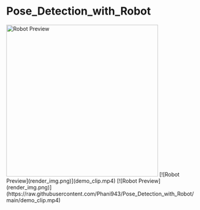 # Pose_Detection_with_Robot

<img src="render_img.png" alt="Robot Preview" width="400"/>
[![Robot Preview](render_img.png)](demo_clip.mp4)
[![Robot Preview](render_img.png)](https://raw.githubusercontent.com/Phani943/Pose_Detection_with_Robot/main/demo_clip.mp4)
